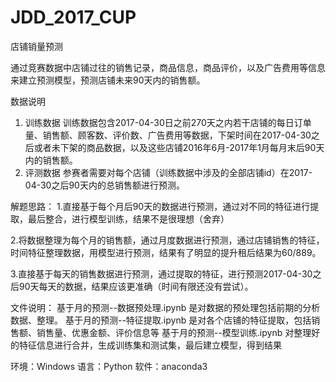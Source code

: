 # JDD_2017_CUP
店铺销量预测

通过竞赛数据中店铺过往的销售记录，商品信息，商品评价，以及广告费用等信息来建立预测模型，预测店铺未来90天内的销售额。


数据说明
1. 训练数据
训练数据包含2017-04-30日之前270天之内若干店铺的每日订单量、销售额、顾客数、评价数、广告费用等数据，下架时间在2017-04-30之后或者未下架的商品数据，以及这些店铺2016年6月-2017年1月每月末后90天内的销售额。
2. 评测数据
参赛者需要对每个店铺（训练数据中涉及的全部店铺id）在2017-04-30之后90天内的总销售额进行预测。


解题思路：
1.直接基于每个月后90天的数据进行预测，通过对不同的特征进行提取，最后整合，进行模型训练，结果不是很理想（舍弃）

2.将数据整理为每个月的销售额，通过月度数据进行预测，通过店铺销售的特征，时间特征整理数据，用模型进行预测，结果有了明显的提升租后结果为60/889。

3.直接基于每天的销售数据进行预测，通过提取的特征，进行预测2017-04-30之后90天每天的数据，结果应该更准确（时间有限还没有尝试）。

文件说明：
基于月的预测--数据预处理.ipynb    是对数据的预处理包括前期的分析数据、整理。
基于月的预测--特征提取.ipynb     是对各个店铺的特征提取，包括销售额、销售量、优惠金额、评价信息等
基于月的预测--模型训练.ipynb     对整理好的特征信息进行合并，生成训练集和测试集，最后建立模型，得到结果


环境：Windows  语言：Python  软件：anaconda3
